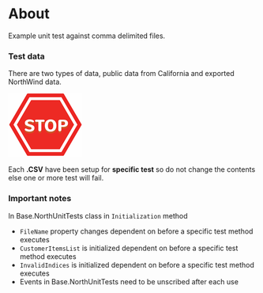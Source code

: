 ﻿# About

Example unit test against comma delimited files.



### Test data
There are two types of data, public data from California and exported NorthWind data.

![img](../assets/Stop.png)

Each **.CSV** have been setup for **specific test** so do not change the contents else one or more test will fail.

### Important notes

In Base.NorthUnitTests class in `Initialization` method

- `FileName` property changes dependent on before a specific test method executes
- `CustomerItemsList` is initialized dependent on before a specific test method executes
- `InvalidIndices` is initialized dependent on before a specific test method executes
- Events in Base.NorthUnitTests need to be unscribed after each use